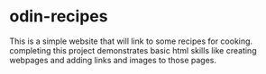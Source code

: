# odin-recipes
This is a simple website that will link to some recipes for cooking. completing this project demonstrates basic html skills like creating webpages and adding links and images to those pages. 